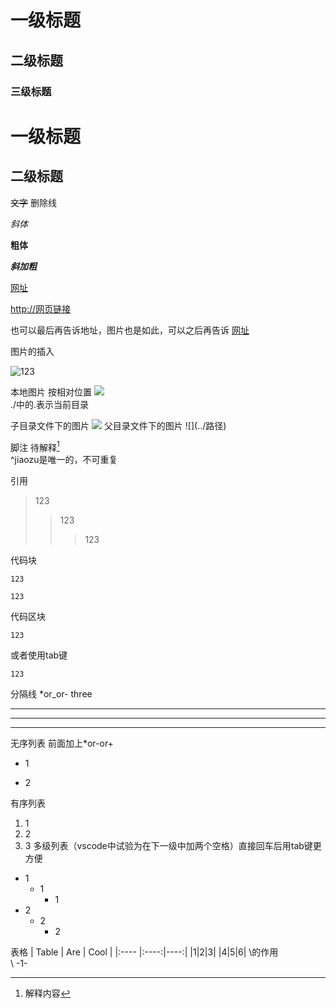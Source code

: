 # 一级标题
## 二级标题
### 三级标题

一级标题
==================
二级标题
------------------
~~文字~~ 删除线 

*斜体*

**粗体**

***斜加粗***

[网址](http://网页连接 "标签")

<http://网页链接>

也可以最后再告诉地址，图片也是如此，可以之后再告诉
[网址][wangzhi1]

[wangzhi1]:http://网页连接 "标签"


图片的插入

![123](https://gimg2.baidu.com/image_search/src=http%3A%2F%2Fa1.att.hudong.com%2F62%2F02%2F01300542526392139955025309984.jpg&refer=http%3A%2F%2Fa1.att.hudong.com&app=2002&size=f9999,10000&q=a80&n=0&g=0n&fmt=jpeg?sec=1616047666&t=e34bb7a3ffc8146f86be529cc77ced68 "title")

本地图片
按相对位置
 ![](./bizhi.jpg)   
 ./中的.表示当前目录

子目录文件下的图片
![](zimulu/bizhi2.jpg)
父目录文件下的图片
\!\[](../路径) 

脚注
待解释[^jiaozu]   
^jiaozu是唯一的，不可重复

[^jiaozu]:解释内容

引用
>123
>>123
>>>123

代码块

`123`

```123```

代码区块

    123
或者使用tab键

    123

分隔线
*or_or-  three
***
___
---

无序列表
前面加上*or-or+

+ 1
- 2

有序列表
1. 1
2. 2
3. 3
多级列表（vscode中试验为在下一级中加两个空格）直接回车后用tab键更方便
+ 1  
  + 1    
    + 1
+ 2
  + 2
    + 2

表格
| Table | Are   | Cool |
|:---- |:----:|----:|
|1|2|3|
|4|5|6|
\的作用     
\ -1-



